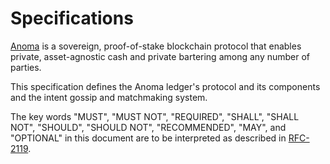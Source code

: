 # Specifications

[Anoma](https://anoma.network/papers/whitepaper.pdf) is a sovereign, proof-of-stake blockchain protocol that enables private, asset-agnostic cash and private bartering among any number of parties.

This specification defines the Anoma ledger's protocol and its components and the intent gossip and matchmaking system.

The key words "MUST", "MUST NOT", "REQUIRED", "SHALL", "SHALL NOT", "SHOULD", "SHOULD NOT", "RECOMMENDED",  "MAY", and "OPTIONAL" in this document are to be interpreted as described in [RFC-2119](https://www.rfc-editor.org/rfc/rfc2119).
